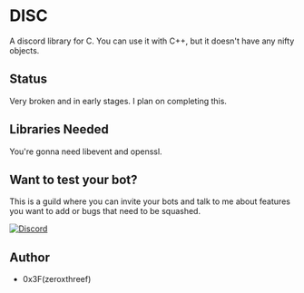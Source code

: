 # DISC
A discord library for C. You can use it with C++, but it doesn't have any nifty objects.

## Status
Very broken and in early stages. I plan on completing this.

## Libraries Needed
You're gonna need libevent and openssl.

## Want to test your bot?
This is a guild where you can invite your bots and talk to me about features you want to add or bugs that need to be squashed.

[![Discord ](https://discordapp.com/api/guilds/263823960116953088/embed.png?style=banner1)](https://discord.gg/nSa7n8v)

## Author
* 0x3F(zeroxthreef)
